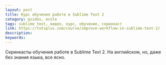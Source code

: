 ```yaml
---
layout: post
title: Курс обучения работе в Sublime Text 2
category: guides, ecole
tags: sublime text, видео, курс, обучение, скринкаст
link: https://tutsplus.com/course/improve-workflow-in-sublime-text-2/
description:
keywords:
---
```


<p>Скринкасты обучения работе в Sublime Text 2. На английском, но, даже без знания языка, все ясно.</p>
